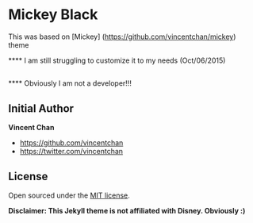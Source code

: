 # Mickey Black

This was based on [Mickey] (https://github.com/vincentchan/mickey) theme

**** I am still struggling to customize it to my needs (Oct/06/2015)
##
**** Obviously I am not a developer!!!

## Initial Author

**Vincent Chan**
- <https://github.com/vincentchan>
- <https://twitter.com/vincentchan>


## License

Open sourced under the [MIT license](LICENSE.md).

**Disclaimer: This Jekyll theme is not affiliated with Disney. Obviously :)**
